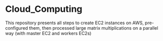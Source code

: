 # Cloud_Computing
This repository presents all steps to create EC2 instances on AWS, pre-configured them, then processed large matrix multiplications on a parallel way (with master EC2 and workers EC2s)
